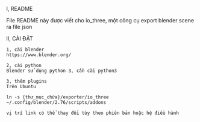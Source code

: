 
I, README

File README này được viết cho io_three, một công cụ 
export blender scene ra file json

II, CÀI ĐẶT 

    1, cài blender
    https://www.blender.org/

    2, cài python
    Blender sử dụng python 3, cần cài python3

    3, thêm plugins 
    Trên Ubuntu 

    ln -s {thư_mục_chứa}/exporter/io_three ~/.config/blender/2.76/scripts/addons

    vị trí link có thể thay đổi tùy theo phiên bản hoặc hệ điều hành

